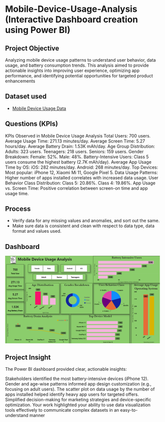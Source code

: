 
# Mobile-Device-Usage-Analysis (Interactive Dashboard creation using Power BI)

## **Project Objective**

Analyzing mobile device usage patterns to understand user behavior, data usage, and battery consumption trends. This analysis aimed to provide actionable insights into improving user experience, optimizing app performance, and identifying potential opportunities for targeted product enhancements
## **Dataset used**
- <a href="https://github.com/Ryaz16/Mobile-Device-Usage-Analysis/blob/main/user_behavior_dataset.csv"> Mobile Device Usage  Data</a>

## **Questions (KPIs)**

KPIs Observed in Mobile Device Usage Analysis
Total Users: 700 users.
Average Usage Time: 271.13 minutes/day.
Average Screen Time: 5.27 hours/day.
Average Battery Drain: 1.53K mAh/day.
Age Group Distribution:
Adults: 323 users.
Teenagers: 218 users.
Seniors: 159 users.
Gender Breakdown:
Female: 52%.
Male: 48%.
Battery-Intensive Users:
Class 5 users consume the highest battery (2.7K mAh/day).
Average App Usage Time by OS:
iOS: 282 minutes/day.
Android: 268 minutes/day.
Top Devices:
Most popular: iPhone 12, Xiaomi Mi 11, Google Pixel 5.
Data Usage Patterns:
Higher number of apps installed correlates with increased data usage.
User Behavior Class Distribution:
Class 5: 20.86%.
Class 4: 19.86%.
App Usage vs. Screen Time:
Positive correlation between screen-on time and app usage time.


## **Process**

- Verify data for any missing values and anomalies, and sort out the same.
- Make sure data is consistent and clean with respect to data type, data format and values used.



## **Dashboard**

![Alt text of the image](mds.png)



## **Project Insight**

The Power BI dashboard provided clear, actionable insights:

Stakeholders identified the most battery-intensive devices (iPhone 12).
Gender and age-wise patterns informed app design customization (e.g., focusing on adult users).
The scatter plot on data usage by the number of apps installed helped identify heavy app users for targeted offers.
Simplified decision-making for marketing strategies and device-specific optimization.
Your work highlighted your ability to use data visualization tools effectively to communicate complex datasets in an easy-to-understand manner


